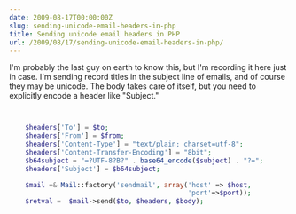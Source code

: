 ```yaml
---
date: 2009-08-17T00:00:00Z
slug: sending-unicode-email-headers-in-php
title: Sending unicode email headers in PHP
url: /2009/08/17/sending-unicode-email-headers-in-php/
---
```


I'm probably the last guy on earth to know this, but I'm recording it here just in case. I'm sending record titles in the subject line of emails, and of course they may be unicode. The body takes care of itself, but you need to explicitly encode a header like "Subject."

~~~PHP


    $headers['To'] = $to;
    $headers['From'] = $from;
    $headers['Content-Type'] = "text/plain; charset=utf-8";
    $headers['Content-Transfer-Encoding'] = "8bit";
    $b64subject = "=?UTF-8?B?" . base64_encode($subject) . "?=";
    $headers['Subject'] = $b64subject;

    $mail =& Mail::factory('sendmail', array('host' => $host,
                                             'port'=>$port));
    $retval =  $mail->send($to, $headers, $body);

~~~
